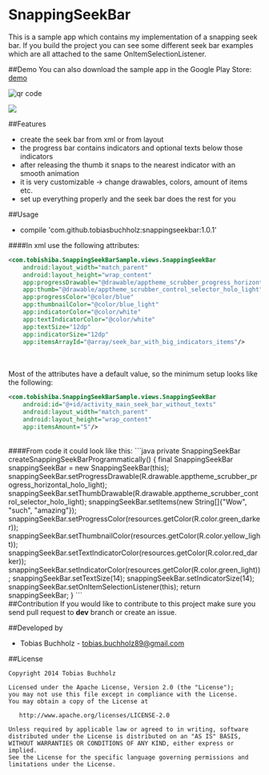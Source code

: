 SnappingSeekBar
===============
 
This is a sample app which contains my implementation of a snapping seek bar. If you build the project you can see some different seek bar examples which are all attached to the same OnItemSelectionListener.
 
##Demo
You can also download the sample app in the Google Play Store: [demo](https://play.google.com/store/apps/details?id=com.tobishiba.SnappingSeekBarSample)

<img src="http://api.qrserver.com/v1/create-qr-code/?color=000000&amp;bgcolor=FFFFFF&amp;data=https%3A%2F%2Fplay.google.com%2Fstore%2Fapps%2Fdetails%3Fid%3Dcom.tobishiba.SnappingSeekBarSample&amp;qzone=1&amp;margin=0&amp;size=150x150&amp;ecc=L" alt="qr code" />

![](https://github.com/TobiasBuchholz/SnappingSeekBar/blob/master/sample.gif)


 
##Features
 - create the seek bar from xml or from layout
 - the progress bar contains indicators and optional texts below those indicators
 - after releasing the thumb it snaps to the nearest indicator with an smooth animation
 - it is very customizable -> change drawables, colors, amount of items etc.
 - set up everything properly and the seek bar does the rest for you
 
##Usage
 -  compile 'com.github.tobiasbuchholz:snappingseekbar:1.0.1'
 
####In xml use the following attributes:

```xml
<com.tobishiba.SnappingSeekBarSample.views.SnappingSeekBar
    android:layout_width="match_parent"
    android:layout_height="wrap_content"
    app:progressDrawable="@drawable/apptheme_scrubber_progress_horizontal_holo_light"
    app:thumb="@drawable/apptheme_scrubber_control_selector_holo_light"
    app:progressColor="@color/blue"
    app:thumbnailColor="@color/blue_light"
    app:indicatorColor="@color/white"
    app:textIndicatorColor="@color/white"
    app:textSize="12dp"
    app:indicatorSize="12dp"
    app:itemsArrayId="@array/seek_bar_with_big_indicators_items"/> 
```

</br>
</br>
Most of the attributes have a default value, so the minimum setup looks like the following:

```xml
<com.tobishiba.SnappingSeekBarSample.views.SnappingSeekBar
    android:id="@+id/activity_main_seek_bar_without_texts"
    android:layout_width="match_parent"
    android:layout_height="wrap_content"
    app:itemsAmount="5"/>
```

</br>
####From code it could look like this:
```java
private SnappingSeekBar createSnappingSeekBarProgrammatically() {
    final SnappingSeekBar snappingSeekBar = new SnappingSeekBar(this);
    snappingSeekBar.setProgressDrawable(R.drawable.apptheme_scrubber_progress_horizontal_holo_light);
    snappingSeekBar.setThumbDrawable(R.drawable.apptheme_scrubber_control_selector_holo_light);
    snappingSeekBar.setItems(new String[]{"Wow", "such", "amazing"});
    snappingSeekBar.setProgressColor(resources.getColor(R.color.green_darker));
    snappingSeekBar.setThumbnailColor(resources.getColor(R.color.yellow_light));
    snappingSeekBar.setTextIndicatorColor(resources.getColor(R.color.red_darker));
    snappingSeekBar.setIndicatorColor(resources.getColor(R.color.green_light));
    snappingSeekBar.setTextSize(14);
    snappingSeekBar.setIndicatorSize(14);
    snappingSeekBar.setOnItemSelectionListener(this);
    return snappingSeekBar;
}
```

 </br>
##Contribution
If you would like to contribute to this project make sure you send pull request to <b>dev</b> branch or create an issue.

##Developed by
* Tobias Buchholz - <tobias.buchholz89@gmail.com>

##License

    Copyright 2014 Tobias Buchholz
   
    Licensed under the Apache License, Version 2.0 (the "License");
    you may not use this file except in compliance with the License.
    You may obtain a copy of the License at

       http://www.apache.org/licenses/LICENSE-2.0

    Unless required by applicable law or agreed to in writing, software
    distributed under the License is distributed on an "AS IS" BASIS,
    WITHOUT WARRANTIES OR CONDITIONS OF ANY KIND, either express or implied.
    See the License for the specific language governing permissions and
    limitations under the License.
